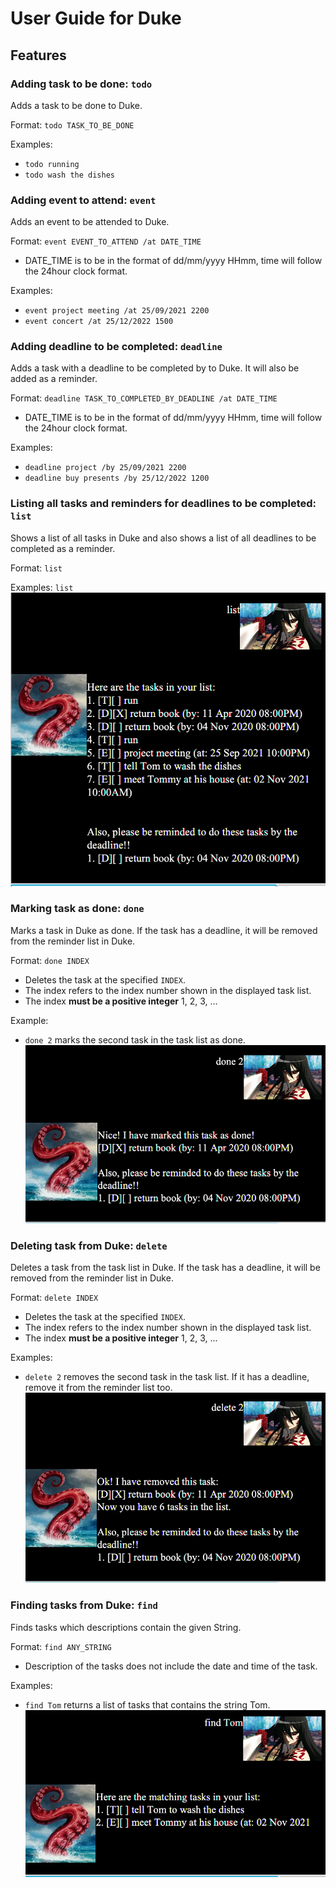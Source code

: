 # User Guide for Duke

## Features 

### Adding task to be done: `todo`

Adds a task to be done to Duke.

Format: `todo TASK_TO_BE_DONE`

Examples:
- `todo running`
- `todo wash the dishes`

### Adding event to attend: `event`

Adds an event to be attended to Duke.

Format: `event EVENT_TO_ATTEND /at DATE_TIME`
- DATE_TIME is to be in the format of dd/mm/yyyy HHmm, time will follow the 24hour clock format.

Examples:
- `event project meeting /at 25/09/2021 2200`
- `event concert /at 25/12/2022 1500`

### Adding deadline to be completed: `deadline`

Adds a task with a deadline to be completed by to Duke. It will also be added as a reminder.

Format: `deadline TASK_TO_COMPLETED_BY_DEADLINE /at DATE_TIME`
- DATE_TIME is to be in the format of dd/mm/yyyy HHmm, time will follow the 24hour clock format.

Examples:
- `deadline project /by 25/09/2021 2200`
- `deadline buy presents /by 25/12/2022 1200`

### Listing all tasks and reminders for deadlines to be completed: `list`

Shows a list of all tasks in Duke and also shows a list of all deadlines to be completed as a reminder.

Format: `list`

Examples: `list`
![Example](ExampleList.png)

### Marking task as done: `done`

Marks a task in Duke as done. If the task has a deadline, it will be removed from the reminder list in Duke.

Format: `done INDEX`
- Deletes the task at the specified `INDEX`.
- The index refers to the index number shown in the displayed task list.
- The index **must be a positive integer** 1, 2, 3, ...

Example:
- `done 2` marks the second task in the task list as done.
  ![Example](ExampleDone.png)

### Deleting task from Duke: `delete`

Deletes a task from the task list in Duke. If the task has a deadline, it will be removed from the reminder 
list in Duke.

Format: `delete INDEX`
- Deletes the task at the specified `INDEX`.
- The index refers to the index number shown in the displayed task list.
- The index **must be a positive integer** 1, 2, 3, ...

Examples:
- `delete 2` removes the second task in the task list. If it
has a deadline, remove it from the reminder list too.
![Example](ExampleDelete.png)

### Finding tasks from Duke: `find`

Finds tasks which descriptions contain the given String.

Format: `find ANY_STRING`
- Description of the tasks does not include the date and time of the task.

Examples:
- `find Tom` returns a list of tasks that contains the string Tom.
![Example](ExampleFind.png)
